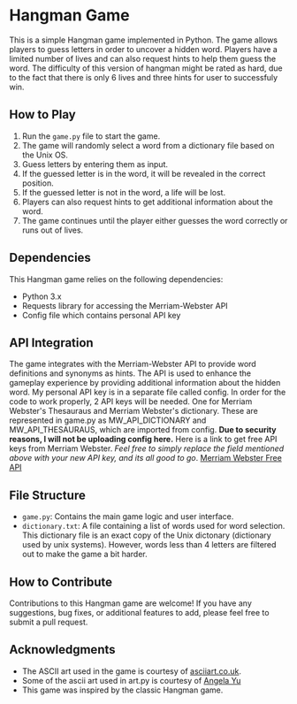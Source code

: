 # Hangman Game

This is a simple Hangman game implemented in Python. The game allows players to guess letters in order to uncover a hidden word. Players have a limited number of lives and can also request hints to help them guess the word. The difficulty of this version of hangman might be rated as hard, due to the fact that there is only 6 lives and three hints for user to successfuly win.

## How to Play

1. Run the `game.py` file to start the game.
2. The game will randomly select a word from a dictionary file based on the Unix OS.
3. Guess letters by entering them as input.
4. If the guessed letter is in the word, it will be revealed in the correct position.
5. If the guessed letter is not in the word, a life will be lost.
6. Players can also request hints to get additional information about the word.
7. The game continues until the player either guesses the word correctly or runs out of lives.

## Dependencies

This Hangman game relies on the following dependencies:

- Python 3.x
- Requests library for accessing the Merriam-Webster API
- Config file which contains personal API key

## API Integration

The game integrates with the Merriam-Webster API to provide word definitions and synonyms as hints. The API is used to enhance the gameplay experience by providing additional information about the hidden word. My personal API key is in a separate file called config. In order for the code to work properly, 2 API keys will be needed. One for Merriam Webster's Thesauraus and Merriam Webster's dictionary. These are represented in game.py as MW_API_DICTIONARY and MW_API_THESAURAUS, which are imported from config. **Due to security reasons, I will not be uploading config here.** Here is a link to get free API keys from Merriam Webster. *Feel free to simply replace the field mentioned above with your new API key, and its all good to go*. [Merriam Webster Free API](https://dictionaryapi.com/products/index)

## File Structure

- `game.py`: Contains the main game logic and user interface.
- `dictionary.txt`: A file containing a list of words used for word selection. This dictionary file is an exact copy of the Unix dictonary (dictionary used by unix systems). However, words less than 4 letters are filtered out to make the game a bit harder.

## How to Contribute

Contributions to this Hangman game are welcome! If you have any suggestions, bug fixes, or additional features to add, please feel free to submit a pull request.

## Acknowledgments

- The ASCII art used in the game is courtesy of [asciiart.co.uk](https://asciiart.website/).
- Some of the ascii art used in art.py is courtesy of [Angela Yu](https://www.udemy.com/course/100-days-of-code/?utm_source=adwords&utm_medium=udemyads&utm_campaign=Python_Search_la.EN_cc.US_PP_Control&utm_content=deal4584&utm_term=_._ag_141124569012_._ad_594266299590_._kw__._de_c_._dm__._pl__._ti_dsa-1652644802545_._li_9060031_._pd__._&matchtype=&gad_source=1&gclid=Cj0KCQiAh8OtBhCQARIsAIkWb6_qzTWgt9uj3DAq6XE5JNDuFFUwojBLIlOn81lvTS1QMdIOHmAoGTAaAr0yEALw_wcB)
- This game was inspired by the classic Hangman game.

